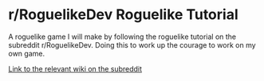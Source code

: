# r/RoguelikeDev Roguelike Tutorial

A roguelike game I will make by following the roguelike tutorial on the subreddit r/RoguelikeDev. Doing this to work up the courage to work on my own game.

[Link to the relevant wiki on the subreddit](https://www.reddit.com/r/roguelikedev/wiki/python_tutorial_series/)
